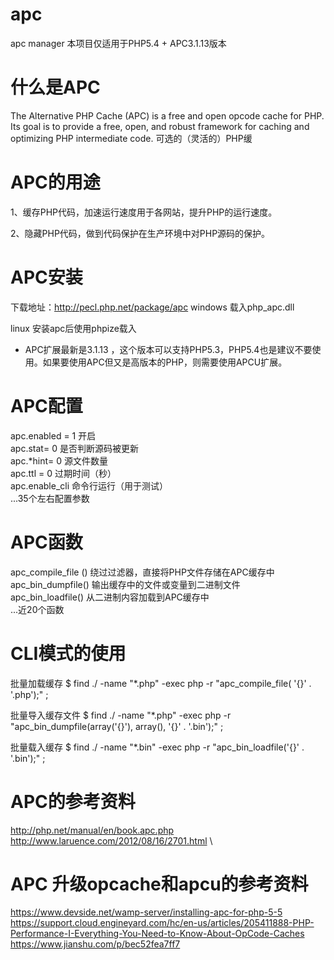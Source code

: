 # apc
apc manager 本项目仅适用于PHP5.4 + APC3.1.13版本

# 什么是APC
The Alternative PHP Cache (APC) is a free and open opcode cache for PHP. Its goal is to provide a free, open, and robust framework for caching and optimizing PHP intermediate code.
可选的（灵活的）PHP缓

# APC的用途
1、缓存PHP代码，加速运行速度用于各网站，提升PHP的运行速度。

2、隐藏PHP代码，做到代码保护在生产环境中对PHP源码的保护。

# APC安装
下载地址：http://pecl.php.net/package/apc
windows  载入php_apc.dll

linux   安装apc后使用phpize载入

- APC扩展最新是3.1.13 ，这个版本可以支持PHP5.3，PHP5.4也是建议不要使用。如果要使用APC但又是高版本的PHP，则需要使用APCU扩展。

# APC配置
apc.enabled = 1            开启\
apc.stat= 0		    是否判断源码被更新\
apc.*hint= 0		    源文件数量\
apc.ttl = 0		    过期时间（秒）\
apc.enable_cli		    命令行运行（用于测试）\
...35个左右配置参数

# APC函数
apc_compile_file ()          绕过过滤器，直接将PHP文件存储在APC缓存中\
apc_bin_dumpfile()           输出缓存中的文件或变量到二进制文件\
apc_bin_loadfile()           从二进制内容加载到APC缓存中\
...近20个函数

# CLI模式的使用
批量加载缓存	$ find ./ -name "*.php" -exec php -r "apc_compile_file( '{}' . '.php');" ; 

批量导入缓存文件	$ find ./ -name "*.php" -exec php -r "apc_bin_dumpfile(array('{}'), array(), '{}' . '.bin');" ;

批量载入缓存	$ find ./ -name "*.bin" -exec php -r "apc_bin_loadfile('{}' . '.bin');" ;

# APC的参考资料
http://php.net/manual/en/book.apc.php \
http://www.laruence.com/2012/08/16/2701.html \

# APC 升级opcache和apcu的参考资料
https://www.devside.net/wamp-server/installing-apc-for-php-5-5 \
https://support.cloud.engineyard.com/hc/en-us/articles/205411888-PHP-Performance-I-Everything-You-Need-to-Know-About-OpCode-Caches \
https://www.jianshu.com/p/bec52fea7ff7